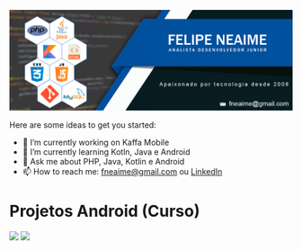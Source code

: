 <p align="center"><img src="https://raw.githubusercontent.com/neaime/neaime/main/Banner-Git.gif"></p>

Here are some ideas to get you started:

- 🔭 I’m currently working on Kaffa Mobile
- 🌱 I’m currently learning Kotln, Java e Android
- 💬 Ask me about PHP, Java, Kotlin e Android
- 📫 How to reach me: fneaime@gmail.com ou <a href="https://www.linkedin.com/in/felipe-neaime-431a4b60/">LinkedIn</a>


# Projetos Android (Curso)
![](https://j.gifs.com/p84llV.gif) ![](https://j.gifs.com/P7ORNW.gif)
